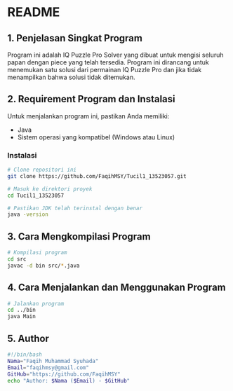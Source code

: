 # README

## 1. Penjelasan Singkat Program
Program ini adalah IQ Puzzle Pro Solver yang dibuat untuk mengisi seluruh papan dengan piece yang telah tersedia. Program ini dirancang untuk menemukan satu solusi dari permainan IQ Puzzle Pro dan jika tidak menampilkan bahwa solusi tidak ditemukan.

## 2. Requirement Program dan Instalasi
Untuk menjalankan program ini, pastikan Anda memiliki:
- Java
- Sistem operasi yang kompatibel (Windows atau Linux)

### Instalasi
```sh
# Clone repositori ini
git clone https://github.com/FaqihMSY/Tucil1_13523057.git

# Masuk ke direktori proyek
cd Tucil1_13523057

# Pastikan JDK telah terinstal dengan benar
java -version
```

## 3. Cara Mengkompilasi Program
```sh
# Kompilasi program
cd src
javac -d bin src/*.java
```

## 4. Cara Menjalankan dan Menggunakan Program
```sh
# Jalankan program
cd ../bin
java Main
```


## 5. Author
```sh
#!/bin/bash
Nama="Faqih Muhammad Syuhada"
Email="faqihmsy@gmail.com"
GitHub="https://github.com/FaqihMSY"
echo "Author: $Nama ($Email) - $GitHub"
```

